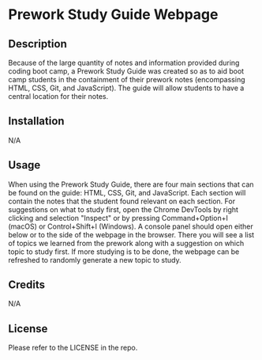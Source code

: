 # Prework Study Guide Webpage

## Description

Because of the large quantity of notes and information provided during coding boot camp, a Prework Study Guide was created so as to aid boot camp students in the containment of their prework notes (encompassing HTML, CSS, Git, and JavaScript). The guide will allow students to have a central location for their notes. 


## Installation

N/A

## Usage

When using the Prework Study Guide, there are four main sections that can be found on the guide: HTML, CSS, Git, and JavaScript. Each section will contain the notes that the student found relevant on each section. For suggestions on what to study first, open the Chrome DevTools by right clicking and selection "Inspect" or by pressing Command+Option+I (macOS) or Control+Shift+I (Windows). A console panel should open either below or to the side of the webpage in the browser. There you will see a list of topics we learned from the prework along with a suggestion on which topic to study first. If more studying is to be done, the webpage can be refreshed to randomly generate a new topic to study.

## Credits

N/A

## License

Please refer to the LICENSE in the repo.
